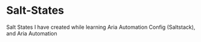 # Salt-States
Salt States I have created while learning Aria Automation Config (Saltstack), and Aria Automation 
